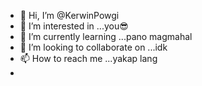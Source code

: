 - 👋 Hi, I’m @KerwinPowgi
- 👀 I’m interested in ...you😎
- 🌱 I’m currently learning ...pano magmahal
- 💞️ I’m looking to collaborate on ...idk
- 📫 How to reach me ...yakap lang
-   

<!---
KerwinPowgi/KerwinPowgi is a ✨ special ✨ repository because its `README.md` (this file) appears on your GitHub profile.
You can click the Preview link to take a look at your changes.
--->
